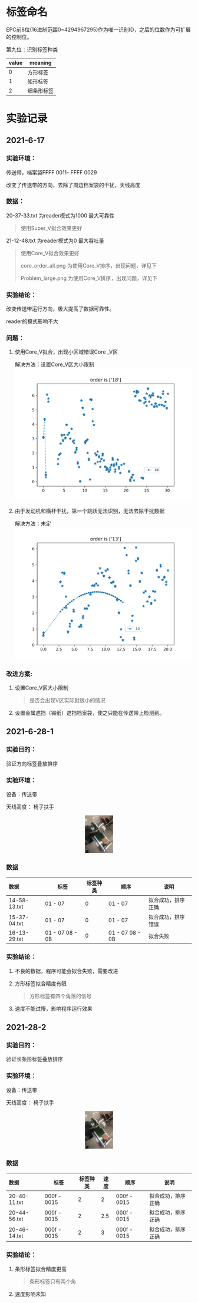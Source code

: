 # 标签命名

EPC前8位(16进制范围0~4294967295)作为唯一识别ID，之后的位数作为可扩展的控制位。

第九位：识别标签种类

| value | meaning    |
| ----- | ---------- |
| 0     | 方形标签   |
| 1     | 矩形标签   |
| 2     | 细条形标签 |

# 实验记录

## 2021-6-17

### 实验环境：

传送带，档案袋FFFF 0011- FFFF 0029

改变了传送带的方向，去除了周边档案袋的干扰，天线高度

### 数据：

20-37-33.txt 为reader模式为1000 最大可靠性

> 使用Super_V拟合效果更好

21-12-48.txt 为reader模式为0 最大吞吐量

>  使用Core_V拟合效果更好
>
> core_order_all.png 为使用Core_V排序，出现问题，详见下
>
> Problem_large.png 为使用Core_V排序，出现问题，详见下

### 实验结论：

改变传送带运行方向，极大提高了数据可靠性。

reader的模式影响不大

### 问题：

1. 使用Core_V拟合，出现小区域错误Core _V区

   解决方法：设置Core_V区大小限制![Problem_small](.\data\2021-06-17\Problem_small.png)

2. 由于发动机和横杆干扰，第一个跳跃无法识别，无法去除干扰数据

   解决方法：未定![Problem_large](.\data\2021-06-17\Problem_large.png)

### 改进方案:

1. 设置Core_V区大小限制

   > 是否会出现V区实际就很小的情况

2. 设置金属遮挡（锡纸）遮挡档案袋，使之只能在传送带上检测到。

## 2021-6-28-1 

### 实验目的：

验证方向标签叠放排序


### 实验环境：

设备：传送带

天线高度： 椅子扶手

<center> <img src=".\data\2021-06-27\env.jpg" style="zoom:10%;"> </center>

### 数据

| 数据         | 标签            | 标签种类 | 顺序            | 说明               |
| :----------- | --------------- | -------- | --------------- | ------------------ |
| 14-58-13.txt | 01 - 07         | 0        | 01 - 07         | 拟合成功，排序正确 |
| 15-37-04.txt | 01 - 07         | 0        | 01 - 07         | 拟合成功，排序错误 |
| 16-13-29.txt | 01 - 07 08 - 0B | 0        | 01 - 07 08 - 0B | 拟合失败           |

### 实验结论：

1. 不良的数据，程序可能会拟合失败，需要改进

2. 方形标签拟合精度有限

   > 方形标签有四个角落的信号

3. 速度不能过慢，影响程序运行效果

## 2021-28-2

### 实验目的：

验证长条形标签叠放排序


### 实验环境：

设备：传送带

天线高度： 椅子扶手

<center> <img src=".\data\2021-06-27\env.jpg" style="zoom:10%;"> </center>

### 数据

| 数据         | 标签        | 标签种类 | 速度 | 顺序        | 说明               |
| :----------- | ----------- | -------- | ---- | ----------- | ------------------ |
| 20-40-11.txt | 000f - 0015 | 2        | 2    | 000f - 0015 | 拟合成功，排序正确 |
| 20-44-56.txt | 000f - 0015 | 2        | 2.5  | 000f - 0015 | 拟合成功，排序正确 |
| 20-46-14.txt | 000f - 0015 | 2        | 3    | 000f - 0015 | 拟合成功，排序正确 |

### 实验结论：

1. 条形标签拟合精度更高

   > 条形标签只有两个角

2. 速度影响未知



